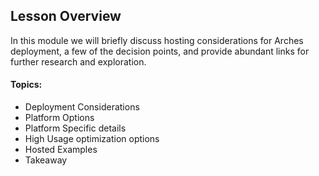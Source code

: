 ## Lesson Overview

In this module we will briefly discuss hosting considerations for Arches 
deployment, a few of the decision points, and provide abundant links for further
research and exploration. 

#### Topics: 
-   Deployment Considerations
-   Platform Options
-   Platform Specific details
-   High Usage optimization options
-   Hosted Examples
-   Takeaway
